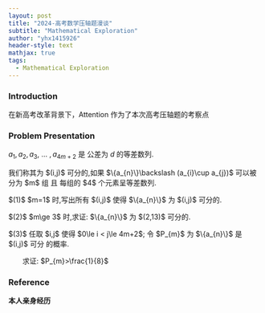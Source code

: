 ```yaml
---
layout: post
title: "2024-高考数学压轴题漫谈"
subtitle: "Mathematical Exploration"
author: "yhx1415926"
header-style: text
mathjax: true
tags:
  - Mathematical Exploration
---
```


### Introduction

在新高考改革背景下，Attention 作为了本次高考压轴题的考察点

### Problem Presentation

$a_{1},a_{2},a_{3},\ \dots\ ,a_{4m+2}$ 是 公差为 $d$ 的等差数列.

<p>我们称其为 $(i,j)$ 可分的,如果 $\{a_{n}\}\backslash (a_{i}\cup a_{j})$ 可以被分为 $m$ 组 且 每组的 $4$ 个元素呈等差数列.</p>

<p>$(1)$ $m=1$ 时,写出所有 $(i,j)$ 使得 $\{a_{n}\}$ 为 $(i,j)$ 可分的.</p>

<p>$(2)$ $m\ge 3$ 时,求证: $\{a_{n}\}$ 为 $(2,13)$ 可分的.</p>

<p>$(3)$ 任取 $i,j$ 使得 $0\le i < j\le 4m+2$; 令 $P_{m}$ 为 $\{a_{n}\}$ 是 $(i,j)$ 可分 的概率.</p>

&emsp;&emsp;求证: $P_{m}>\frac{1}{8}$

### Reference

<b>本人亲身经历</b>
